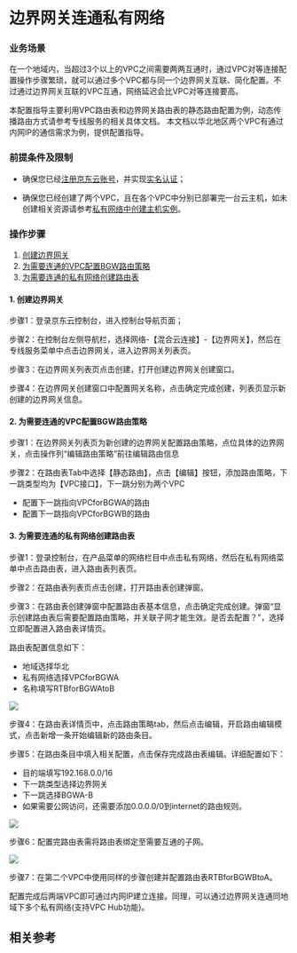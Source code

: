 # 边界网关连通私有网络

### 业务场景

在一个地域内，当超过3个以上的VPC之间需要两两互通时，通过VPC对等连接配置操作步骤繁琐，就可以通过多个VPC都与同一个边界网关互联、简化配置。不过通过边界网关互联的VPC互通，网络延迟会比VPC对等连接要高。

本配置指导主要利用VPC路由表和边界网关路由表的静态路由配置为例，动态传播路由方式请参考专线服务的相关具体文档。
本文档以华北地区两个VPC有通过内网IP的通信需求为例，提供配置指导。

### 前提条件及限制 

- 确保您已经[注册京东云账号](https://user.jdcloud.com/register?returnUrl=https%3A%2F%2Fwww.jdcloud.com%2F)，并实现[实名认证](https://realname.jdcloud.com/account/verify)；

- 确保您已经创建了两个VPC，且在各个VPC中分别已部署完一台云主机，如未创建相关资源请参考[私有网络中创建主机实例](https://docs.jdcloud.com/cn/virtual-private-cloud/create-virtual-machine-instance-in-vpc)。

### 操作步骤

1. [创建边界网关](border-gateway-connects-vpc#user-content-1)
2. [为需要连通的VPC配置BGW路由策略](border-gateway-connects-vpc#user-content-2)
3. [为需要连通的私有网络创建路由表](border-gateway-connects-vpc#user-content-3)

#### 1. 创建边界网关

<div id="user-content-1"> </div>

步骤1：登录京东云控制台，进入控制台导航页面；

步骤2：在控制台左侧导航栏，选择网络-【混合云连接】-【边界网关】，然后在专线服务菜单中点击边界网关，进入边界网关列表页。

步骤3：在边界网关列表页点击创建，打开创建边界网关创建窗口。

步骤4：在边界网关创建窗口中配置网关名称，点击确定完成创建，列表页显示新创建的边界网关信息。


#### 2. 为需要连通的VPC配置BGW路由策略

<div id="user-content-2"> </div>

步骤1：在边界网关列表页为新创建的边界网关配置路由策略，点位具体的边界网关，点击操作列“编辑路由策略”前往编辑路由信息

步骤2：在路由表Tab中选择【静态路由】，点击【编辑】按钮，添加路由策略，下一跳类型均为【VPC接口】，下一跳分别为两个VPC
- 配置下一跳指向VPCforBGWA的路由
- 配置下一跳指向VPCforBGWB的路由


#### 3. 为需要连通的私有网络创建路由表

<div id="user-content-3"> </div>

步骤1：登录控制台，在产品菜单的网络栏目中点击私有网络，然后在私有网络菜单中点击路由表，进入路由表列表页。

步骤2：在路由表列表页点击创建，打开路由表创建弹窗。

步骤3：在路由表创建弹窗中配置路由表基本信息，点击确定完成创建。弹窗“显示创建路由表后需要配置路由策略，并关联子网才能生效。是否去配置？”，选择立即配置进入路由表详情页。

路由表配置信息如下：

- 地域选择华北
- 私有网络选择VPCforBGWA
- 名称填写RTBforBGWAtoB

![](/image/Networking/Virtual-Private-Cloud/Getting-Started/Border-Gateway-Connects-VPC/Step4-1.png) 

步骤4：在路由表详情页中，点击路由策略tab，然后点击编辑，开启路由编辑模式，点击新增一条开始编辑新的路由条目。

步骤5：在路由条目中填入相关配置，点击保存完成路由表编辑。详细配置如下：

- 目的端填写192.168.0.0/16
- 下一跳类型选择边界网关
- 下一跳选择BGWA-B
- 如果需要公网访问，还需要添加0.0.0.0/0到internet的路由规则。

![](/image/Networking/Virtual-Private-Cloud/Getting-Started/Border-Gateway-Connects-VPC/Step4-2.png)

步骤6：配置完路由表需将路由表绑定至需要互通的子网。

![](/image/Networking/Virtual-Private-Cloud/Getting-Started/Border-Gateway-Connects-VPC/Step4-3.png) 

步骤7：在第二个VPC中使用同样的步骤创建并配置路由表RTBforBGWBtoA。

配置完成后两端VPC即可通过内网IP建立连接。同理，可以通过边界网关连通同地域下多个私有网络(支持VPC Hub功能)。

## 相关参考

